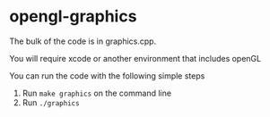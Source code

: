 # opengl-graphics
The bulk of the code is in graphics.cpp.

You will require xcode or another environment that includes openGL

You can run the code with the following simple steps
1) Run `make graphics` on the command line
2) Run `./graphics`
